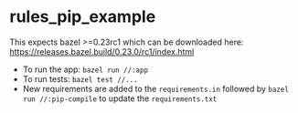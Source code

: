 # rules_pip_example

This expects bazel >=0.23rc1 which can be downloaded here: https://releases.bazel.build/0.23.0/rc1/index.html

- To run the app: `bazel run //:app`
- To run tests: `bazel test //...`
- New requirements are added to the `requirements.in` followed by `bazel run //:pip-compile` to update the `requirements.txt`